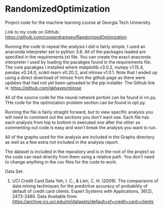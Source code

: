 # RandomizedOptimization
Project code for the machine learning course at Georgia Tech University.

Link to my code on GitHub: https://github.com/cooperdramsey/RandomizedOptimization

Running the code to repeat the analysis I did is fairly simple. I used an anaconda interpreter set to python 3.6. All of the packages loaded are specified in the requirements.txt file. You can create the exact anaconda interpreter I used by loading the pacakges found in the requirements file. The core pacakges I installed where matplotlib v3.0.2, numpy v1.15.4, pandas v0.24.0, scikit-learn v0.20.2, and mlrose v1.0.1. Note that
I ended up using a direct download of mlrose from the github page as there were updates that had not yet been uploaded to the pip installer.
The Github link is: https://github.com/gkhayes/mlrose

All of the source code for the neural network portion can be found in nn.py. THe code for the optimization problem section can be found in opt.py.

Running the file is fairly straight forward, but to view specific analysis you will need to comment out the sections you don't want see. Each file has each analysis from top to bottom in executed one after the other so commenting out code is easy and won't break the analysis you want to run.

All of the graphs used for the analysis are included in the Graphs directory as well as a few extra not included in the analysis report.

The dataset is included in the repository and is in the root of the project so the code can read directly from them using a relative path. You don't need to change anything in the csv files for the code to work.

Data Set:
1. UCI Credit Card Data
Yeh, I. C., & Lien, C. H. (2009). The comparisons of data mining techniques for the predictive accuracy of probability of default of credit card clients. Expert Systems with Applications, 36(2), 2473-2480. Data Available from: https://archive.ics.uci.edu/ml/datasets/default+of+credit+card+clients